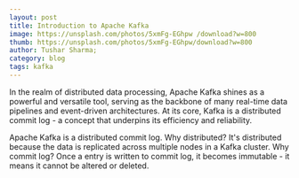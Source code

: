 ```yaml
---
layout: post
title: Introduction to Apache Kafka
image: https://unsplash.com/photos/5xmFg-EGhpw /download?w=800
thumb: https://unsplash.com/photos/5xmFg-EGhpw/download?w=800
author: Tushar Sharma;
category: blog
tags: kafka
---
```


In the realm of distributed data processing, Apache Kafka shines as a powerful and versatile tool, serving as the backbone of many real-time data pipelines and event-driven architectures. At its core, Kafka is a distributed commit log - a concept that underpins its efficiency and reliability. <!-- truncate_here -->

Apache Kafka is a distributed commit log. Why distributed? It's distributed because the data is replicated across multiple nodes in a Kafka cluster. Why commit log? Once a entry is written to commit log, it becomes immutable - it means it cannot be altered or deleted.

